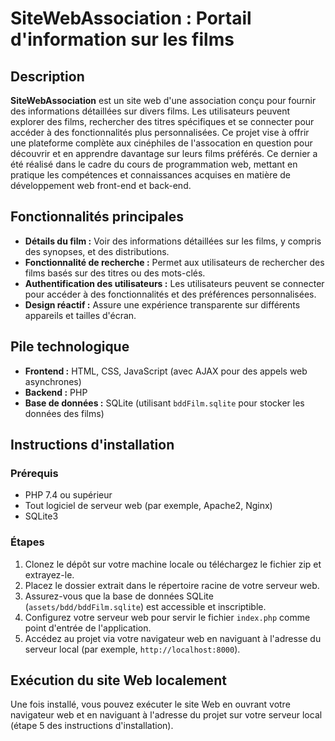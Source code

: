 
# SiteWebAssociation : Portail d'information sur les films

## Description
**SiteWebAssociation** est un site web d'une association conçu pour fournir des informations détaillées sur divers films. Les utilisateurs peuvent explorer des films, rechercher des titres spécifiques et se connecter pour accéder à des fonctionnalités plus personnalisées. Ce projet vise à offrir une plateforme complète aux cinéphiles de l'assocation en question pour découvrir et en apprendre davantage sur leurs films préférés. Ce dernier a été réalisé dans le cadre du cours de programmation web, mettant en pratique les compétences et connaissances acquises en matière de développement web front-end et back-end.

## Fonctionnalités principales
- **Détails du film :** Voir des informations détaillées sur les films, y compris des synopses, et des distributions.
- **Fonctionnalité de recherche :** Permet aux utilisateurs de rechercher des films basés sur des titres ou des mots-clés.
- **Authentification des utilisateurs :** Les utilisateurs peuvent se connecter pour accéder à des fonctionnalités et des préférences personnalisées.
- **Design réactif :** Assure une expérience transparente sur différents appareils et tailles d'écran.

## Pile technologique
- **Frontend :** HTML, CSS, JavaScript (avec AJAX pour des appels web asynchrones)
- **Backend :** PHP
- **Base de données :** SQLite (utilisant `bddFilm.sqlite` pour stocker les données des films)

## Instructions d'installation

### Prérequis
- PHP 7.4 ou supérieur
- Tout logiciel de serveur web (par exemple, Apache2, Nginx)
- SQLite3

### Étapes
1. Clonez le dépôt sur votre machine locale ou téléchargez le fichier zip et extrayez-le.
2. Placez le dossier extrait dans le répertoire racine de votre serveur web.
3. Assurez-vous que la base de données SQLite (`assets/bdd/bddFilm.sqlite`) est accessible et inscriptible.
4. Configurez votre serveur web pour servir le fichier `index.php` comme point d'entrée de l'application.
5. Accédez au projet via votre navigateur web en naviguant à l'adresse du serveur local (par exemple, `http://localhost:8000`).

## Exécution du site Web localement
Une fois installé, vous pouvez exécuter le site Web en ouvrant votre navigateur web et en naviguant à l'adresse du projet sur votre serveur local (étape 5 des instructions d'installation).
